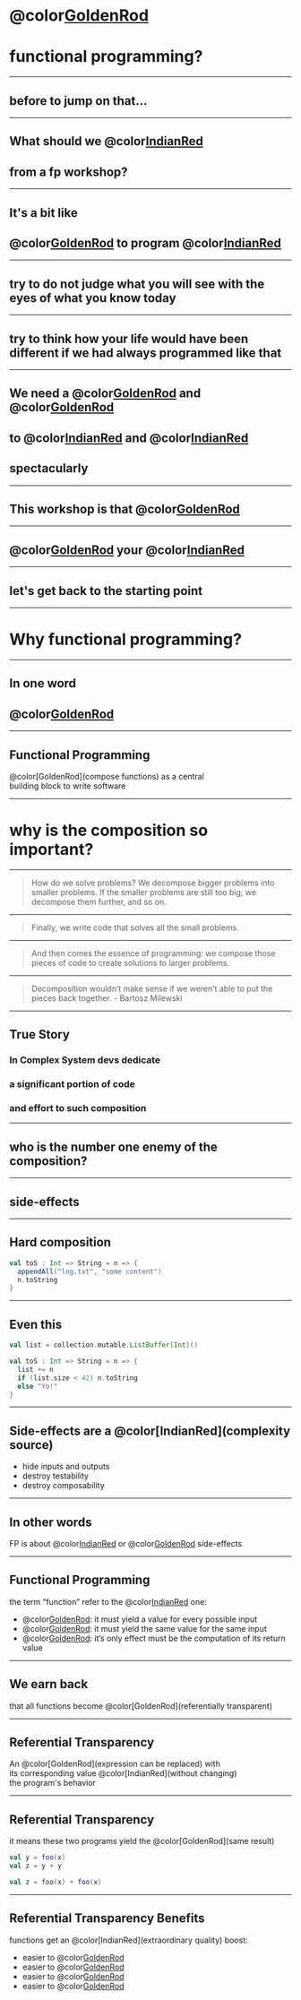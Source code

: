# @color[GoldenRod](Why)
# functional programming?

---
## before to jump on that...

---
## What should we @color[IndianRed](expect)
## from a fp workshop?

---
## It's a bit like 
## @color[GoldenRod](learn) to program @color[IndianRed](again)

---
## try to do not judge what you will see with the eyes of what you know today

---
## try to think how your life would have been different if we had always programmed like that

---
## We need a @color[GoldenRod](place) and @color[GoldenRod](time)
## to @color[IndianRed](experiment) and @color[IndianRed](fail)
## spectacularly

---
## This workshop is that @color[GoldenRod](place)

---
## @color[GoldenRod](free) your @color[IndianRed](mind)

---
## let's get back to the starting point

---
# Why functional programming?

---
## In one word
## @color[GoldenRod](composition)

---
## Functional Programming
@color[GoldenRod](compose functions) as a central<br />
building block to write software

---
# why is the composition so important?

---
> How do we solve problems? 
> We decompose bigger problems into smaller problems. 
> If the smaller problems are still too big, we decompose them further, and so on.

---
> Finally, we write code that solves all the small problems.

---
> And then comes the essence of programming:
> we compose those pieces of code to create solutions to larger problems.

---
> Decomposition wouldn’t make sense if we weren’t able to put the pieces back together. - Bartosz Milewski

---
## True Story
### In Complex System devs dedicate 
### a significant portion of code 
### and effort to such composition

---
## who is the number one enemy of the composition?

---
## side-effects

---
## Hard composition
```scala
val toS : Int => String = n => {
  appendAll("log.txt", "some content")
  n.toString
}
```

---
## Even this
```scala
val list = collection.mutable.ListBuffer[Int]()

val toS : Int => String = n => {
  list += n
  if (list.size < 42) n.toString
  else "Yo!"
}
```

---
## Side-effects are a @color[IndianRed](complexity source)
- hide inputs and outputs
- destroy testability
- destroy composability

---
## In other words
FP is about @color[IndianRed](eliminating) or @color[GoldenRod](controlling) side-effects

---
## Functional Programming
the term “function” refer to the @color[IndianRed](mathematical) one:
- @color[GoldenRod](Total): it must yield a value for every possible input
- @color[GoldenRod](Deterministic): it must yield the same value for the same input
- @color[GoldenRod](Pure): it’s only effect must be the computation of its return value

---
## We earn back
that all functions become @color[GoldenRod](referentially transparent)

---
## Referential Transparency
An @color[GoldenRod](expression can be replaced) with<br />
its corresponding value @color[IndianRed](without changing)<br >
the program's behavior

---
## Referential Transparency
it means these two programs yield the @color[GoldenRod](same result)
```scala
val y = foo(x)
val z = y + y
```

```scala
val z = foo(x) + foo(x)
```

---
## Referential Transparency Benefits
functions get an @color[IndianRed](extraordinary quality) boost:
- easier to @color[GoldenRod](reason)
- easier to @color[GoldenRod](compose)
- easier to @color[GoldenRod](refactor)
- easier to @color[GoldenRod](test)
